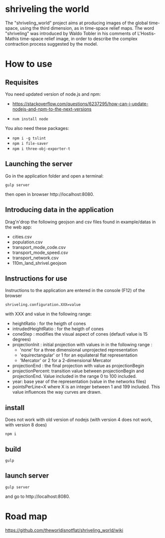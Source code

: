 shriveling the world
=====================

The  "shriveling_world" project aims at producing images of the global time-space, using the third dimension, as in time-space relief maps.
The word "shriveling" was introduced by Waldo Tobler in his comments of L'Hostis-Mathis time-space relief image, in order to describe the complex contraction process suggested by the model.

# How to use

## Requisites
You need updated version of node.js and npm:
- https://stackoverflow.com/questions/6237295/how-can-i-update-nodejs-and-npm-to-the-next-versions

- ```nvm install node ```

You also need these packages:

- ```npm i -g tslint```
- ```npm i file-saver```
- ```npm i three-obj-exporter-t```


## Launching the server
Go in the application folder and open a terminal:

```gulp server```

then open in browser http://localhost:8080. 

## Introducing data in the application


Drag'n'drop the following geojson and csv files found in example/datas in the web app:
- cities.csv
- population.csv
- transport_mode_code.csv
- transport_mode_speed.csv
- transport_network.csv
- 110m_land_shrivel.geojson

## Instructions for use
Instructions to the application are entered in the console (F12) of the browser
```
shriveling.configuration.XXX=value
```
with XXX and value in the following range:

- heightRatio : for the heigth of cones
- intrudedHeightRatio : for the heigth of cones
- coneStep :  modifies the visual aspect of cones (defautl value is 15 degrees)
- projectionInit : initial projection with values in in the following range : 
  - 'none' for a three dimensional unprojected representation
  - 'equirectangular' or 1 for an equilateral flat representation
  - 'Mercator' or 2 for a 2-dimensional Mercator
- projectionEnd : the final projection with value as projectionBegin
- projectionPercent: transition value between projectionBegin and projectionEnd. Value included in the range 0 to 100 included.
- year: base year of the representation (value in the networks files)
- pointsPerLine=X where X is an integer between 1 and 199 included. This value influences the way curves are drawn.



## install
Does not work with old version of nodejs (with version 4 does not work, with version 8 does)
```
npm i
```
## build
```
gulp
```
## launch server
```
gulp server
```
and go to http://localhost:8080. 




# Road map
https://github.com/theworldisnotflat/shriveling_world/wiki
